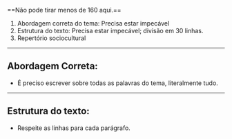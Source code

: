 
==Não pode tirar menos de 160 aqui.== 

1. Abordagem correta do tema: Precisa estar impecável
2. Estrutura do texto: Precisa estar impecável; divisão em 30 linhas. 
3. Repertório sociocultural 

---
## Abordagem Correta:

- É preciso escrever sobre todas as palavras do tema, literalmente tudo. 

---
## Estrutura do texto:

- Respeite as linhas para cada parágrafo.